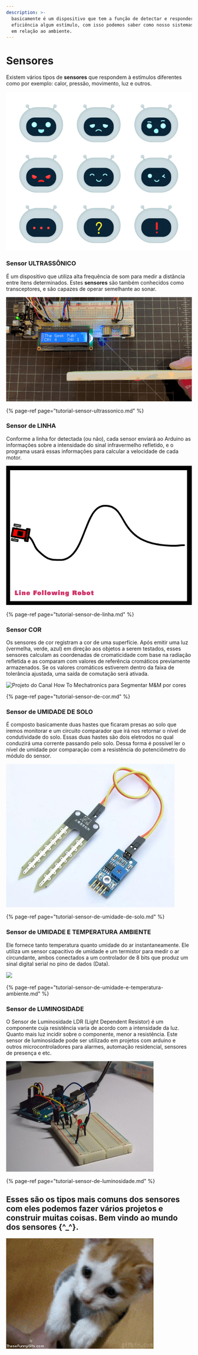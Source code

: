 ```yaml
---
description: >-
  basicamente é um dispositivo que tem a função de detectar e responder com
  eficiência algum estímulo, com isso podemos saber como nosso sistemas se sente
  em relação ao ambiente.
---
```


# Sensores

Existem vários tipos de **sensores** que respondem à estímulos diferentes como por exemplo: calor, pressão, movimento, luz e outros.

![EMOTION ROBOTS](../../../.gitbook/assets/screenshot_2019-07-22-cute-robot-bot-face-emotion-character-set-vector-19380293-jpg-jpeg-image-1000.png)

### Sensor ULTRASSÔNICO

É um dispositivo que utiliza alta frequência de som para medir a distância entre itens determinados. Estes **sensores** são também conhecidos como transceptores, e são capazes de operar semelhante ao sonar.

![](../../../.gitbook/assets/arduino-ultrasonic-sensor-tutorial-0007-adding-an-lcd-character-display%20%281%29.gif)

{% page-ref page="tutorial-sensor-ultrassonico.md" %}

### Sensor de LINHA

Conforme a linha for detectada \(ou não\), cada sensor enviará ao Arduino as informações sobre a intensidade do sinal infravermelho refletido, e o programa usará essas informações para calcular a velocidade de cada motor.

![Sensor de Linha usado em uma Rob&#xF4;](../../../.gitbook/assets/linefollower.gif)

{% page-ref page="tutorial-sensor-de-linha.md" %}

### Sensor COR

Os sensores de cor registram a cor de uma superfície. Após emitir uma luz \(vermelha, verde, azul\)     em direção aos objetos a serem testados, esses sensores calculam as coordenadas de cromaticidade com base na radiação refletida e as comparam com valores de referência cromáticos previamente armazenados. Se os valores cromáticos estiverem dentro da faixa de tolerância ajustada, uma saída de comutação será ativada.

![Projeto do Canal How To Mechatronics para Segmentar M&amp;M por cores](../../../.gitbook/assets/poshcomposedhypsilophodon-size_restricted.gif)

{% page-ref page="tutorial-sensor-de-cor.md" %}

### Sensor de UMIDADE DE SOLO

É composto basicamente duas hastes que ficaram presas ao solo que iremos monitorar e um circuito comparador que irá nos retornar o nível de condutividade do solo. Essas duas hastes são dois eletrodos no qual conduzirá uma corrente passando pelo solo. Dessa forma é possível ler o nível de umidade por comparação com a resistência do potenciômetro do módulo do sensor.

![](../../../.gitbook/assets/screenshot_2019-07-22-sensor-hygrometer-arduino-png-pesquisa-google-1.png)

{% page-ref page="tutorial-sensor-de-umidade-de-solo.md" %}

### Sensor de UMIDADE E TEMPERATURA AMBIENTE

Ele fornece tanto temperatura quanto umidade do ar instantaneamente. Ele utiliza um sensor capacitivo de umidade e um termistor para medir o ar circundante, ambos conectados a um controlador de 8 bits que produz um sinal digital serial no pino de dados \(Data\).

![](../../../.gitbook/assets/3w72119s5bjwmgm4xa2mvd5at2bjssa8f9wec71v1s1fkfgkk9mmkuc3lcvf4kigbwg9usrpepgcmfxme4nzb4sfhu6fujzeco6q.gif)

{% page-ref page="tutorial-sensor-de-umidade-e-temperatura-ambiente.md" %}

### Sensor de LUMINOSIDADE

O Sensor de Luminosidade LDR \(Light Dependent Resistor\) é um componente cuja resistência varia de acordo com a intensidade da luz. Quanto mais luz incidir sobre o componente, menor a resistência. Este sensor de luminosidade pode ser utilizado em projetos com arduino e outros microcontroladores para alarmes, automação residencial, sensores de presença e etc.

![](../../../.gitbook/assets/gif_sensordeluz.gif)

{% page-ref page="tutorial-sensor-de-luminosidade.md" %}

### 

## Esses são os tipos mais comuns dos sensores com eles podemos fazer vários projetos e construir muitas coisas. Bem vindo ao mundo dos sensores {^\_^}.

![Happy Code !](../../../.gitbook/assets/3b4.gif)





